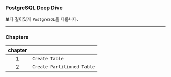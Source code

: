 ### PostgreSQL Deep Dive

보다 깊이있게 `PostgreSQL`을 다룹니다.

---

### Chapters

| chapter |                            |
| :-----: | -------------------------- |
|    1    | `Create Table`             |
|    2    | `Create Partitioned Table` |
